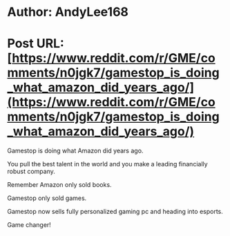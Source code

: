 # Author: AndyLee168
# Post URL: [https://www.reddit.com/r/GME/comments/n0jgk7/gamestop_is_doing_what_amazon_did_years_ago/](https://www.reddit.com/r/GME/comments/n0jgk7/gamestop_is_doing_what_amazon_did_years_ago/)


Gamestop is doing what Amazon did years ago. 

You pull the best talent in the world and you make a leading financially robust company. 

Remember Amazon only sold books.

Gamestop only sold games. 

Gamestop now sells fully personalized gaming pc and heading into esports. 

Game changer!